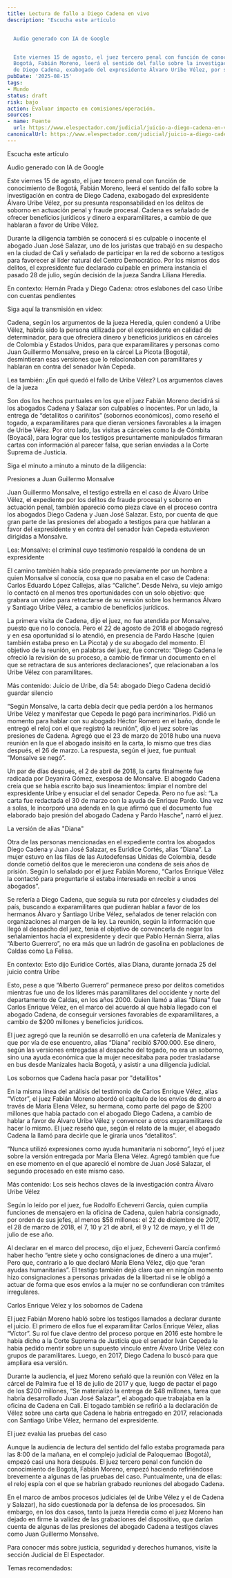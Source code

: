 ```yaml
---
title: Lectura de fallo a Diego Cadena en vivo
description: 'Escucha este artículo


  Audio generado con IA de Google


  Este viernes 15 de agosto, el juez tercero penal con función de conocimiento de
  Bogotá, Fabián Moreno, leerá el sentido del fallo sobre la investigación en contra
  de Diego Cadena, exabogado del expresidente Álvaro Uribe Vélez, por su presunta…'
pubDate: '2025-08-15'
tags:
- Mundo
status: draft
risk: bajo
action: Evaluar impacto en comisiones/operación.
sources:
- name: Fuente
  url: https://www.elespectador.com/judicial/juicio-a-diego-cadena-en-vivo-inicia-lectura-del-fallo-del-abogado-de-uribe-velez/
canonicalUrl: https://www.elespectador.com/judicial/juicio-a-diego-cadena-en-vivo-inicia-lectura-del-fallo-del-abogado-de-uribe-velez/
---
```

Escucha este artículo

Audio generado con IA de Google

Este viernes 15 de agosto, el juez tercero penal con función de conocimiento de Bogotá, Fabián Moreno, leerá el sentido del fallo sobre la investigación en contra de Diego Cadena, exabogado del expresidente Álvaro Uribe Vélez, por su presunta responsabilidad en los delitos de soborno en actuación penal y fraude procesal. Cadena es señalado de ofrecer beneficios jurídicos y dinero a exparamilitares, a cambio de que hablaran a favor de Uribe Vélez.

Durante la diligencia también se conocerá si es culpable o inocente el abogado Juan José Salazar, uno de los juristas que trabajó en su despacho en la ciudad de Cali y señalado de participar en la red de soborno a testigos para favorecer al líder natural del Centro Democrático. Por los mismos dos delitos, el expresidente fue declarado culpable en primera instancia el pasado 28 de julio, según decisión de la jueza Sandra Liliana Heredia.

En contexto: Hernán Prada y Diego Cadena: otros eslabones del caso Uribe con cuentas pendientes

Siga aquí la transmisión en video:

Cadena, según los argumentos de la jueza Heredia, quien condenó a Uribe Vélez, habría sido la persona utilizada por el expresidente en calidad de determinador, para que ofreciera dinero y beneficios jurídicos en cárceles de Colombia y Estados Unidos, para que exparamilitares y personas como Juan Guillermo Monsalve, preso en la cárcel La Picota (Bogotá), desmintieran esas versiones que lo relacionaban con paramilitares y hablaran en contra del senador Iván Cepeda.

Lea también: ¿En qué quedó el fallo de Uribe Vélez? Los argumentos claves de la jueza

Son dos los hechos puntuales en los que el juez Fabián Moreno decidirá si los abogados Cadena y Salazar son culpables o inocentes. Por un lado, la entrega de “detallitos o cariñitos” (sobornos económicos), como reseñó el togado, a exparamilitares para que dieran versiones favorables a la imagen de Uribe Vélez. Por otro lado, las visitas a cárceles como la de Cómbita (Boyacá), para lograr que los testigos presuntamente manipulados firmaran cartas con información al parecer falsa, que serían enviadas a la Corte Suprema de Justicia.

Siga el minuto a minuto a minuto de la diligencia:

Presiones a Juan Guillermo Monsalve

Juan Guillermo Monsalve, el testigo estrella en el caso de Álvaro Uribe Vélez, el expediente por los delitos de fraude procesal y soborno en actuación penal, también apareció como pieza clave en el proceso contra los abogados Diego Cadena y Juan José Salazar. Esto, por cuenta de que gran parte de las presiones del abogado a testigos para que hablaran a favor del expresidente y en contra del senador Iván Cepeda estuvieron dirigidas a Monsalve.

Lea: Monsalve: el criminal cuyo testimonio respaldó la condena de un expresidente

El camino también había sido preparado previamente por un hombre a quien Monsalve sí conocía, cosa que no pasaba en el caso de Cadena: Carlos Eduardo López Callejas, alias “Caliche”. Desde Neiva, su viejo amigo lo contactó en al menos tres oportunidades con un solo objetivo: que grabara un video para retractarse de su versión sobre los hermanos Álvaro y Santiago Uribe Vélez, a cambio de beneficios jurídicos.

La primera visita de Cadena, dijo el juez, no fue atendida por Monsalve, puesto que no lo conocía. Pero el 22 de agosto de 2018 el abogado regresó y en esa oportunidad sí lo atendió, en presencia de Pardo Hasche (quien también estaba preso en La Picota) y de su abogado del momento. El objetivo de la reunión, en palabras del juez, fue concreto: “Diego Cadena le ofreció la revisión de su proceso, a cambio de firmar un documento en el que se retractara de sus anteriores declaraciones”, que relacionaban a los Uribe Vélez con paramilitares.

Más contenido: Juicio de Uribe, día 54: abogado Diego Cadena decidió guardar silencio

“Según Monsalve, la carta debía decir que pedía perdón a los hermanos Uribe Vélez y manifestar que Cepeda le pagó para incriminarlos. Pidió un momento para hablar con su abogado Héctor Romero en el baño, donde le entregó el reloj con el que registró la reunión”, dijo el juez sobre las presiones de Cadena. Agregó que el 23 de marzo de 2018 hubo una nueva reunión en la que el abogado insisitó en la carta, lo mismo que tres días después, el 26 de marzo. La respuesta, según el juez, fue puntual: “Monsalve se negó”.

Un par de días después, el 2 de abril de 2018, la carta finalmente fue radicada por Deyanira Gómez, exesposa de Monsalve. El abogado Cadena creía que se había escrito bajo sus lineamientos: limpiar el nombre del expresidente Uribe y ensuciar el del senador Cepeda. Pero no fue así: “La carta fue redactada el 30 de marzo con la ayuda de Enrique Pardo. Una vez a solas, le incorporó una adenda en la que afirmó que el documento fue elaborado bajo presión del abogado Cadena y Pardo Hasche”, narró el juez.

La versión de alias "Diana"

Otra de las personas mencionadas en el expediente contra los abogados Diego Cadena y Juan José Salazar, es Eurídice Cortés, alias “Diana”. La mujer estuvo en las filas de las Autodefensas Unidas de Colombia, desde donde cometió delitos que le merecieron una condena de seis años de prisión. Según lo señalado por el juez Fabián Moreno, “Carlos Enrique Vélez la contactó para preguntarle si estaba interesada en recibir a unos abogados”.

Se refería a Diego Cadena, que seguía su ruta por cárceles y ciudades del país, buscando a exparamilitares que pudieran hablar a favor de los hermanos Álvaro y Santiago Uribe Vélez, señalados de tener relación con organizaciones al margen de la ley. La reunión, según la información que llegó al despacho del juez, tenía el objetivo de convencerla de negar los señalamientos hacia el expresidente y decir que Pablo Hernán Sierra, alias “Alberto Guerrero”, no era más que un ladrón de gasolina en poblaciones de Caldas como La Felisa.

En contexto: Esto dijo Euridice Cortés, alias Diana, durante jornada 25 del juicio contra Uribe

Esto, pese a que “Alberto Guerrero” permanece preso por delitos cometidos mientras fue uno de los líderes más paramilitares del occidente y norte del departamento de Caldas, en los años 2000. Quien llamó a alias “Diana” fue Carlos Enrique Vélez, en el marco del acuerdo al que había llegado con el abogado Cadena, de conseguir versiones favorables de exparamilitares, a cambio de $200 millones y beneficios jurídicos.

El juez agregó que la reunión se desarrolló en una cafetería de Manizales y que por vía de ese encuentro, alias “Diana” recibió $700.000. Ese dinero, según las versiones entregadas al despacho del togado, no era un soborno, sino una ayuda económica que la mujer necesitaba para poder trasladarse en bus desde Manizales hacia Bogotá, y asistir a una diligencia judicial.

Los sobornos que Cadena hacía pasar por "detallitos"

En la misma línea del análisis del testimonio de Carlos Enrique Vélez, alias “Víctor”, el juez Fabián Moreno abordó el capítulo de los envíos de dinero a través de María Elena Vélez, su hermana, como parte del pago de $200 millones que había pactado con el abogado Diego Cadena, a cambio de hablar a favor de Álvaro Uribe Vélez y convencer a otros exparamilitares de hacer lo mismo. El juez reseñó que, según el relato de la mujer, el abogado Cadena la llamó para decirle que le giraría unos “detallitos”.

“Nunca utilizó expresiones como ayuda humanitaria ni soborno”, leyó el juez sobre la versión entregada por María Elena Vélez. Agregó también que fue en ese momento en el que apareció el nombre de Juan José Salazar, el segundo procesado en este mismo caso.

Más contenido: Los seis hechos claves de la investigación contra Álvaro Uribe Vélez

Según lo leído por el juez, fue Rodolfo Echeverri García, quien cumplía funciones de mensajero en la oficina de Cadena, quien habría consignado, por orden de sus jefes, al menos $58 millones: el 22 de diciembre de 2017, el 28 de marzo de 2018, el 7, 10 y 21 de abril, el 9 y 12 de mayo, y el 11 de julio de ese año.

Al declarar en el marco del proceso, dijo el juez, Echeverri García confirmó haber hecho “entre siete y ocho consignaciones de dinero a una mujer”. Pero que, contrario a lo que declaró María Elena Vélez, dijo que “eran ayudas humanitarias”. El testigo también dejó claro que en ningún momento hizo consignaciones a personas privadas de la libertad ni se le obligó a actuar de forma que esos envíos a la mujer no se confundieran con trámites irregulares.

Carlos Enrique Vélez y los sobornos de Cadena

El juez Fabián Moreno habló sobre los testigos llamados a declarar durante el juicio. El primero de ellos fue el exparamilitar Carlos Enrique Vélez, alias “Víctor”. Su rol fue clave dentro del proceso porque en 2016 este hombre le había dicho a la Corte Suprema de Justicia que el senador Iván Cepeda le había pedido mentir sobre un supuesto vínculo entre Álvaro Uribe Vélez con grupos de paramilitares. Luego, en 2017, Diego Cadena lo buscó para que ampliara esa versión.

Durante la audiencia, el juez Moreno señaló que la reunión con Vélez en la cárcel de Palmira fue el 18 de julio de 2017 y que, luego de pactar el pago de los $200 millones, “Se materializó la entrega de $48 millones, tarea que habría desarrollado Juan José Salazar”, el abogado que trabajaba en la oficina de Cadena en Cali. El togado también se refirió a la declaración de Vélez sobre una carta que Cadena le habría entregado en 2017, relacionada con Santiago Uribe Vélez, hermano del expresidente.

El juez evalúa las pruebas del caso

Aunque la audiencia de lectura del sentido del fallo estaba programada para las 8:00 de la mañana, en el complejo judicial de Paloquemao (Bogotá), empezó casi una hora después. El juez tercero penal con función de conocimiento de Bogotá, Fabián Moreno, empezó haciendo refiriéndose brevemente a algunas de las pruebas del caso. Puntualmente, una de ellas: el reloj espía con el que se habrían grabado reuniones del abogado Cadena.

En el marco de ambos procesos judiciales (el de Uribe Vélez y el de Cadena y Salazar), ha sido cuestionada por la defensa de los procesados. Sin embargo, en los dos casos, tanto la jueza Heredia como el juez Moreno han dejado en firme la validez de las grabaciones del dispositivo, que darían cuenta de algunas de las presiones del abogado Cadena a testigos claves como Juan Guillermo Monsalve.

Para conocer más sobre justicia, seguridad y derechos humanos, visite la sección Judicial de El Espectador.

Temas recomendados: